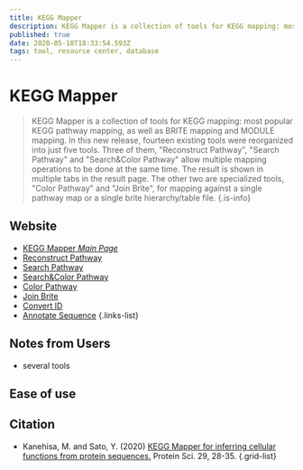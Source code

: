 ```yaml
---
title: KEGG Mapper
description: KEGG Mapper is a collection of tools for KEGG mapping: most popular KEGG pathway mapping, as well as BRITE mapping and MODULE mapping.
published: true
date: 2020-05-18T18:33:54.593Z
tags: tool, resource center, database
---
```


# KEGG Mapper

> KEGG Mapper is a collection of tools for KEGG mapping: most popular KEGG pathway mapping, as well as BRITE mapping and MODULE mapping. In this new release, fourteen existing tools were reorganized into just five tools. Three of them, "Reconstruct Pathway", "Search Pathway" and "Search&Color Pathway" allow multiple mapping operations to be done at the same time. The result is shown in multiple tabs in the result page. The other two are specialized tools, "Color Pathway" and "Join Brite", for mapping against a single pathway map or a single brite hierarchy/table file.
{.is-info}



## Website

- [KEGG Mapper *Main Page*](https://www.genome.jp/kegg/mapper.html)
- [Reconstruct Pathway](https://www.genome.jp/kegg/tool/map_pathway.html)
- [Search Pathway](https://www.genome.jp/kegg/tool/map_pathway1.html)
- [Search&Color Pathway](https://www.genome.jp/kegg/tool/map_pathway2.html)
- [Color Pathway](https://www.genome.jp/kegg/tool/map_pathway3.html)
- [Join Brite](https://www.genome.jp/kegg/tool/map_brite3.html)
- [Convert ID](https://www.kegg.jp/kegg/tool/conv_id.html)
- [Annotate Sequence](https://www.kegg.jp/kegg/tool/annotate_sequence.html)
{.links-list}

## Notes from Users
- several tools
## Ease of use

## Citation

- Kanehisa, M. and Sato, Y. (2020) [KEGG Mapper for inferring cellular functions from protein sequences.](https://onlinelibrary.wiley.com/doi/full/10.1002/pro.3711) Protein Sci. 29, 28-35.
{.grid-list}